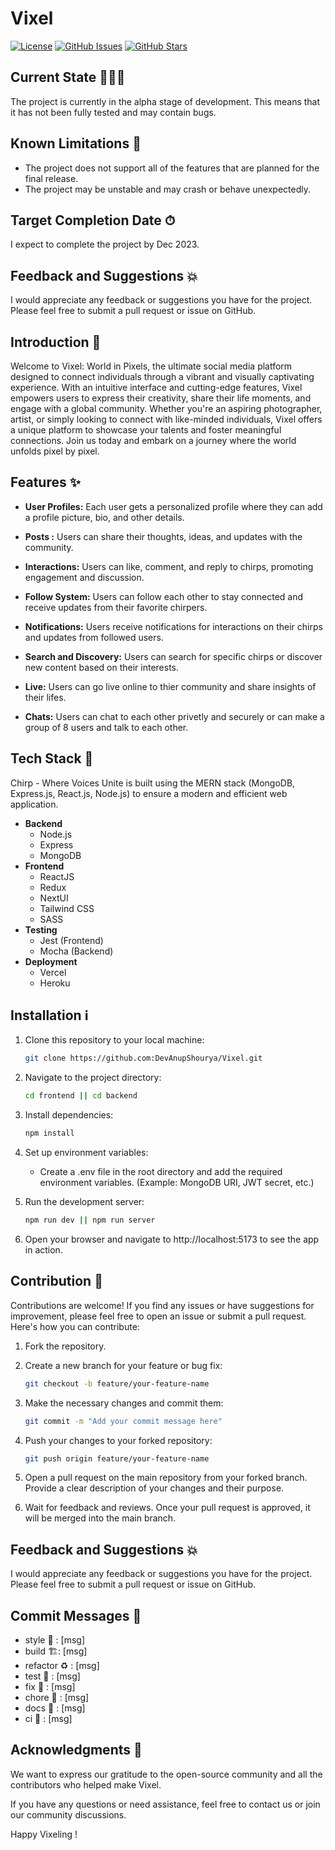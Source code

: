 # Vixel

[![License](https://img.shields.io/badge/license-MIT-blue.svg)](https://opensource.org/licenses/MIT)
[![GitHub Issues](https://img.shields.io/github/issues/DevAnupShourya/Vixel)](https://github.com/DevAnupShourya/Vixel/issues)
[![GitHub Stars](https://img.shields.io/github/stars/DevAnupShourya/Vixel)](https://github.com/DevAnupShourya/Vixel/stargazers)

## Current State 🏃🏻‍♂️
The project is currently in the alpha stage of development. This means that it has not been fully tested and may contain bugs.

## Known Limitations 📣
- The project does not support all of the features that are planned for the final release.
- The project may be unstable and may crash or behave unexpectedly.

## Target Completion Date ⏱
I expect to complete the project by Dec 2023.

## Feedback and Suggestions 💥
I would appreciate any feedback or suggestions you have for the project. Please feel free to submit a pull request or issue on GitHub.

## Introduction 🦾
Welcome to Vixel: World in Pixels, the ultimate social media platform designed to connect individuals through a vibrant and visually captivating experience. With an intuitive interface and cutting-edge features, Vixel empowers users to express their creativity, share their life moments, and engage with a global community. Whether you're an aspiring photographer, artist, or simply looking to connect with like-minded individuals, Vixel offers a unique platform to showcase your talents and foster meaningful connections. Join us today and embark on a journey where the world unfolds pixel by pixel.

## Features ✨

- **User Profiles:** Each user gets a personalized profile where they can add a profile picture, bio, and other details.

- **Posts :** Users can share their thoughts, ideas, and updates with the community.

- **Interactions:** Users can like, comment, and reply to chirps, promoting engagement and discussion.

- **Follow System:** Users can follow each other to stay connected and receive updates from their favorite chirpers.

- **Notifications:** Users receive notifications for interactions on their chirps and updates from followed users.

- **Search and Discovery:** Users can search for specific chirps or discover new content based on their interests.

- **Live:** Users can go live online to thier community and share insights of their lifes.

- **Chats:** Users can chat to each other privetly and securely or can make a group of 8 users and talk to each other.

## Tech Stack 🧠

Chirp - Where Voices Unite is built using the MERN stack (MongoDB, Express.js, React.js, Node.js) to ensure a modern and efficient web application.
- **Backend**
    - Node.js
    - Express
    - MongoDB
- **Frontend**
    - ReactJS
    - Redux
    - NextUI
    - Tailwind CSS
    - SASS
- **Testing**
    - Jest (Frontend)
    - Mocha (Backend)
- **Deployment**
    - Vercel
    - Heroku

## Installation ℹ

1. Clone this repository to your local machine:

   ```bash
   git clone https://github.com:DevAnupShourya/Vixel.git
   ```

2. Navigate to the project directory:

    ```bash
    cd frontend || cd backend
    ```
3. Install dependencies:

    ```bash
    npm install
    ```    
4. Set up environment variables:
    - Create a .env file in the root directory and add the required environment variables. (Example: MongoDB URI, JWT secret, etc.)
5. Run the development server:

    ```bash
    npm run dev || npm run server
    ```
6. Open your browser and navigate to http://localhost:5173 to see the app in action.    

## Contribution 💨

Contributions are welcome! If you find any issues or have suggestions for improvement, please feel free to open an issue or submit a pull request. Here's how you can contribute:

1. Fork the repository.

2. Create a new branch for your feature or bug fix:

   ```bash
   git checkout -b feature/your-feature-name
   ```
3. Make the necessary changes and commit them:   

   ```bash
   git commit -m "Add your commit message here"
   ```
4. Push your changes to your forked repository:

   ```bash
   git push origin feature/your-feature-name
   ```
5. Open a pull request on the main repository from your forked branch. Provide a clear description of your changes and their purpose.

6. Wait for feedback and reviews. Once your pull request is approved, it will be merged into the main branch.

## Feedback and Suggestions 💥
I would appreciate any feedback or suggestions you have for the project. Please feel free to submit a pull request or issue on GitHub.

## Commit Messages 💌
- style 💄 : [msg]
- build 🏗️: [msg]
- refactor ♻️ : [msg]
- test 🧪 : [msg]
- fix 🧱 : [msg]
- chore 🚀 : [msg]
- docs 📃 : [msg]
- ci 🎡 : [msg]

## Acknowledgments 💯
We want to express our gratitude to the open-source community and all the contributors who helped make Vixel.

If you have any questions or need assistance, feel free to contact us or join our community discussions.

Happy Vixeling !
